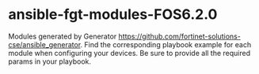 # ansible-fgt-modules-FOS6.2.0
Modules generated by Generator https://github.com/fortinet-solutions-cse/ansible_generator. 
Find the corresponding playbook example for each module when configuring your devices. Be sure to provide all the required params in your playbook. 
